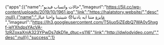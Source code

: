{"apps":[{"name":"حالات واتساب فيديو","imageurl":"https://5jl.cc/wp-content/uploads/2019/10/1961.jpg","link":"https://halatstory.website/","desc":null},{"name":"عايزة مننا ايه يادنيا😞 شيبتينا واحنا عيال ","imageurl":"https://lh3.googleusercontent.com/T5ljuo5jZEdbQ7WA0v5hxgf-ieYXhdpsYAcVA-1zRZoxaXniA323YPwDs7dkD1e_dtuc=s116","link":"http://dwlodvideo.com/","desc":null}],"success":1}
